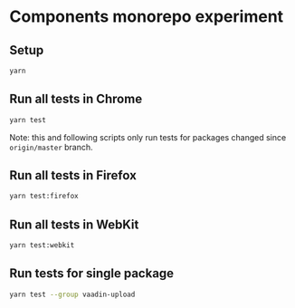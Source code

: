 # Components monorepo experiment

## Setup

```sh
yarn
```

## Run all tests in Chrome

```sh
yarn test
```

Note: this and following scripts only run tests for packages changed since `origin/master` branch.

## Run all tests in Firefox

```sh
yarn test:firefox
```

## Run all tests in WebKit

```sh
yarn test:webkit
```

## Run tests for single package

```sh
yarn test --group vaadin-upload
```
